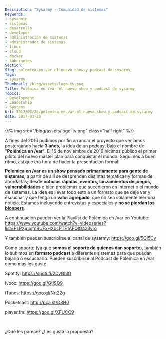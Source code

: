 ```yaml
---
Description: "Sysarmy - Comunidad de sistemas"
Keywords:
- sysadmin 
- sistemas
- desarrollo
- developer
- administración de sistemas
- administrador de sistemas
- linux
- cloud
- docker
- kubernetes
Section: 
Slug: polemica-en-var-el-nuevo-show-y-podcast-de-sysarmy
Tags:
- sysarmy
Thumbnail: /blog/assets/logo-tv.png
Title: Polémica en /var el nuevo show y podcast de sysarmy
Topics:
- Development
- Leadership
- Systems
Url: 2017/03/20/polemica-en-var-el-nuevo-show-y-podcast-de-sysarmy
date: 2017-03-20
---
```


{{% img src="/blog/assets/logo-tv.png" class="half right" %}}
<p>A fines del 2016 pudimos por fin arrancar el proyecto que veníamos postergando hacía <strong>3 años</strong>, la idea de un podcast bajo el nombre de "<strong>Polémica en /var</strong>". El 16 de noviembre de 2016 hicimos público el primer piloto del nuevo master plan para conquistar el mundo. Seguimos a buen ritmo, así que era hora de hacer la presentación formal:</p>
<p><strong>Polemica en /var es un show pensado primariamente para gente de sistemas</strong>, a partir de allí se desprenden distintas temáticas y formas de abordarlas; desde <strong>noticias rápidas, eventos, lanzamientos de juegos, vulnerabilidades</strong> o bien problemas que sucedieron en Internet o el mundo de sistemas. La idea es llevar todo esto a un formato que se deje ver y escuchar y que tenga un <strong>valor agregado</strong>, que no sea solamente leer una noticia. Estamos incluyendo entrevistas y especiales y <strong>no se pierdan <a href="https://www.youtube.com/watch?v=xsYcYAc40u0">los bloopers</a></strong>.</p>
<p>A continuación pueden ver la Playlist de Polémica en /var en Youtube:<br />
<a href="https://www.youtube.com/watch?v=videoseries?list=PLPXjriojfnRUFxHXucPTF1AFQlG4z3vro">https://www.youtube.com/watch?v=videoseries?list=PLPXjriojfnRUFxHXucPTF1AFQlG4z3vro</a>
<p>Y también pueden suscribirse al canal de sysarmy: <a href="https://goo.gl/5QI5Cy">https://goo.gl/5QI5Cy</a></p>
<p>Como soporte (ya que <strong>somos el soporte de quienes dan soporte</strong>), también lo subimos en <strong>formato podcast</strong> a diferentes sistemas para que puedan bajarlo o escucharlo. Pueden<span style="font-weight:400;"> suscribirse al Podcast de Polémica en /var como más les guste:</span></p>
<p><span style="font-weight:400;">Spotify: </span><a href="https://spoti.fi/2DyGhlO"><span style="font-weight:400;">https://spoti.fi/2DyGhlO</span></a></p>
<p><span style="font-weight:400;">Ivoox: </span><a href="https://goo.gl/GtISQ9"><span style="font-weight:400;">https://goo.gl/GtISQ9</span></a></p>
<p><span style="font-weight:400;">iTunes: </span><a href="https://goo.gl/Nrt22g"><span style="font-weight:400;">https://goo.gl/Nrt22g</span></a></p>
<p><span style="font-weight:400;">Pocketcast: </span><a href="http://pca.st/D3H0"><span style="font-weight:400;">http://pca.st/D3H0</span></a></p>
<p><span style="font-weight:400;">player.fm: </span><a href="https://goo.gl/XFUCC9"><span style="font-weight:400;">https://goo.gl/XFUCC9</span></a></p>
<p>&nbsp;</p>
<p>¿Qué les parece? ¿Les gusta la propuesta?</p>
